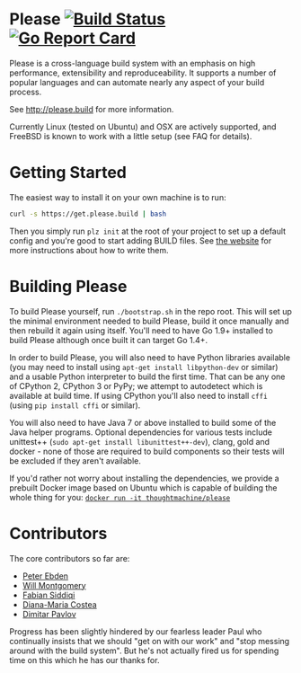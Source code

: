 # Please [![Build Status](https://circleci.com/gh/thought-machine/please.svg?style=shield)](https://circleci.com/gh/thought-machine/please) [![Go Report Card](https://goreportcard.com/badge/github.com/thought-machine/please)](https://goreportcard.com/report/github.com/thought-machine/please)

Please is a cross-language build system with an emphasis on
high performance, extensibility and reproduceability.
It supports a number of popular languages and can automate
nearly any aspect of your build process.

See http://please.build for more information.

Currently Linux (tested on Ubuntu) and OSX are actively supported,
and FreeBSD is known to work with a little setup (see FAQ for details).


Getting Started
===============

The easiest way to install it on your own machine is to run:
```bash
curl -s https://get.please.build | bash
```

Then you simply run `plz init` at the root of your project to set up
a default config and you're good to start adding BUILD files.
See [the website](http://please.build) for more instructions about
how to write them.


Building Please
===============

To build Please yourself, run `./bootstrap.sh` in the repo root.
This will set up the minimal environment needed to build Please,
build it once manually and then rebuild it again using itself.
You'll need to have Go 1.9+ installed to build Please although once
built it can target Go 1.4+.

In order to build Please, you will also need to have Python libraries
available (you may need to install using `apt-get install libpython-dev`
or similar) and a usable Python interpreter to build the first time.
That can be any one of CPython 2, CPython 3 or PyPy; we attempt to
autodetect which is available at build time. If using CPython you'll
also need to install `cffi` (using `pip install cffi` or similar).

You will also need to have Java 7 or above installed to build some
of the Java helper programs. Optional dependencies for various tests
include unittest++ (`sudo apt-get install libunittest++-dev`), clang,
gold and docker - none of those are required to build components so
their tests will be excluded if they aren't available.

If you'd rather not worry about installing the dependencies, we provide
a prebuilt Docker image based on Ubuntu which is capable of building
the whole thing for you:
[`docker run -it thoughtmachine/please`](https://hub.docker.com/r/thoughtmachine/please)


Contributors
============

The core contributors so far are:
 * [Peter Ebden](https://github.com/peterebden)
 * [Will Montgomery](https://github.com/csdigi)
 * [Fabian Siddiqi](https://github.com/FS89)
 * [Diana-Maria Costea](https://github.com/dianacostea)
 * [Dimitar Pavlov](https://github.com/dimpavloff)

Progress has been slightly hindered by our fearless leader Paul
who continually insists that we should "get on with our work" and
"stop messing around with the build system". But he's not actually
fired us for spending time on this which he has our thanks for.
